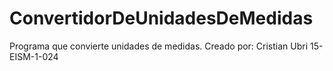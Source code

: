 # ConvertidorDeUnidadesDeMedidas
Programa que convierte unidades de medidas. Creado por: Cristian Ubri  15-EISM-1-024
